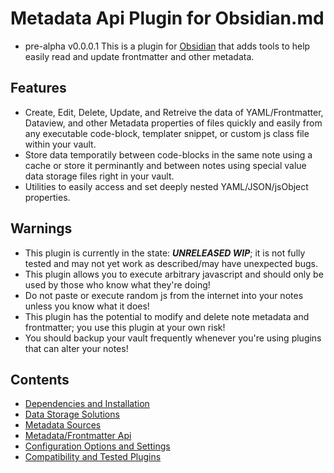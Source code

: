 # Metadata Api Plugin for Obsidian.md
- pre-alpha v0.0.0.1
This is a plugin for [Obsidian](https://obsidian.md) that adds tools to help easily read and update frontmatter and other metadata.
## Features
 - Create, Edit, Delete, Update, and Retreive the data of YAML/Frontmatter, Dataview, and other Metadata properties of files quickly and easily from any executable code-block, templater snippet, or custom js class file within your vault.
 - Store data temporatily between code-blocks in the same note using a cache or store it perminantly and between notes using special value data storage files right in your vault.
 - Utilities to easily access and set deeply nested YAML/JSON/jsObject properties.
## Warnings
- This plugin is currently in the state: ***UNRELEASED WIP***; it is not fully tested and may not yet work as described/may have unexpected bugs.
- This plugin allows you to execute arbitrary javascript and should only be used by those who know what they're doing!
- Do not paste or execute random js from the internet into your notes unless you know what it does!
- This plugin has the potential to modify and delete note metadata and frontmatter; you use this plugin at your own risk!
- You should backup your vault frequently whenever you're using plugins that can alter your notes!
## Contents
- [Dependencies and Installation](Installation.md)
- [Data Storage Solutions](Data%20Storage/README.md)
- [Metadata Sources](Metadata%20Sources.md)
- [Metadata/Frontmatter Api](Api/README.md)
- [Configuration Options and Settings](Configuration.md)
- [Compatibility and Tested Plugins](Compatibility.md)